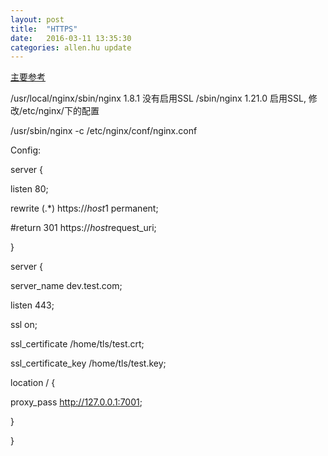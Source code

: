 ```yaml
---
layout: post
title:  "HTTPS"
date:   2016-03-11 13:35:30
categories: allen.hu update
---
```



[主要参考](http://yuedu.163.com/news_reader/#/~/source?id=be1d7ae9a5ef491b86de2e303dda7582_1&cid=51e0253f23f449b1a4d7b2d5f9785c7c_1)

/usr/local/nginx/sbin/nginx  1.8.1 没有启用SSL
/sbin/nginx 1.21.0  启用SSL, 修改/etc/nginx/下的配置

/usr/sbin/nginx -c /etc/nginx/conf/nginx.conf

Config:

server {

listen 80;

rewrite (.*) https://$host$1 permanent;

#return 301 https://$host$request_uri;

}

server {

server_name dev.test.com;

listen 443;

ssl on;

ssl_certificate /home/tls/test.crt;

ssl_certificate_key /home/tls/test.key;

location / {

proxy_pass http://127.0.0.1:7001;

}

}
